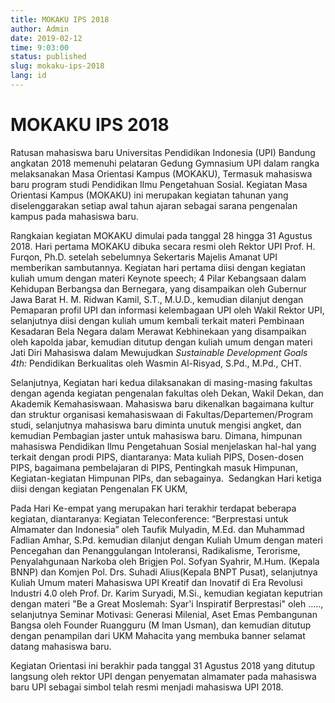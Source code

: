 ```yaml
---
title: MOKAKU IPS 2018
author: Admin
date: 2019-02-12
time: 9:03:00
status: published
slug: mokaku-ips-2018
lang: id
---
```


# MOKAKU IPS 2018

Ratusan mahasiswa baru Universitas Pendidikan Indonesia (UPI) Bandung angkatan 2018 memenuhi pelataran Gedung Gymnasium UPI dalam rangka melaksanakan Masa Orientasi Kampus (MOKAKU), Termasuk mahasiswa baru program studi Pendidikan Ilmu Pengetahuan Sosial. Kegiatan Masa Orientasi Kampus (MOKAKU) ini merupakan kegiatan tahunan yang diselenggarakan setiap awal tahun ajaran sebagai sarana pengenalan kampus pada mahasiswa baru.

Rangkaian kegiatan MOKAKU dimulai pada tanggal 28 hingga 31 Agustus 2018. Hari pertama MOKAKU dibuka secara resmi oleh Rektor UPI Prof. H. Furqon, Ph.D. setelah sebelumnya Sekertaris Majelis Amanat UPI memberikan sambutannya. Kegiatan hari pertama diisi dengan kegiatan kuliah umum dengan materi Keynote speech; 4 Pilar Kebangsaan dalam Kehidupan Berbangsa dan Bernegara, yang disampaikan oleh Gubernur Jawa Barat H. M. Ridwan Kamil, S.T., M.U.D., kemudian dilanjut dengan Pemaparan profil UPI dan informasi kelembagaan UPI oleh Wakil Rektor UPI, selanjutnya diisi dengan kuliah umum kembali terkait materi Pembinaan Kesadaran Bela Negara dalam Merawat Kebhinekaan yang disampaikan oleh kapolda jabar, kemudian ditutup dengan kuliah umum dengan materi Jati Diri Mahasiswa dalam Mewujudkan _Sustainable Development Goals 4th:_ Pendidikan Berkualitas oleh Wasmin Al-Risyad, S.Pd., M.Pd., CHT.

Selanjutnya, Kegiatan hari kedua dilaksanakan di masing-masing fakultas dengan agenda kegiatan pengenalan fakultas oleh Dekan, Wakil Dekan, dan Akademik Kemahasiswaan. Mahasiswa baru dikenalkan bagaimana kultur dan struktur organisasi kemahasiswaan di Fakultas/Departemen/Program studi, selanjutnya mahasiswa baru diminta unutuk mengisi angket, dan kemudian Pembagian jaster untuk mahasiswa baru. Dimana, himpunan mahasiswa Pendidikan Ilmu Pengetahuan Sosial menjelaskan hal-hal yang terkait dengan prodi PIPS, diantaranya: Mata kuliah PIPS, Dosen-dosen PIPS, bagaimana pembelajaran di PIPS, Pentingkah masuk Himpunan, Kegiatan-kegiatan Himpunan PIPs, dan sebagainya.  Sedangkan Hari ketiga diisi dengan kegiatan Pengenalan FK UKM,

Pada Hari Ke-empat yang merupakan hari terakhir terdapat beberapa kegiatan, diantaranya: Kegiatan Teleconference: “Berprestasi untuk Almamater dan Indonesia” oleh Taufik Mulyadin, M.Ed. dan Muhammad Fadlian Amhar, S.Pd. kemudian dilanjut dengan Kuliah Umum dengan materi Pencegahan dan Penanggulangan Intoleransi, Radikalisme, Terorisme, Penyalahgunaan Narkoba oleh Brigjen Pol. Sofyan Syahrir, M.Hum. (Kepala BNNP) dan Komjen Pol. Drs. Suhadi Alius(Kepala BNPT Pusat), selanjutnya Kuliah Umum materi Mahasiswa UPI Kreatif dan Inovatif di Era Revolusi Industri 4.0 oleh Prof. Dr. Karim Suryadi, M.Si., kemudian kegiatan keputrian dengan materi "Be a Great Moslemah: Syar'i Inspiratif Berprestasi" oleh ....., selanjutnya Seminar Motivasi: Generasi Milenial, Aset Emas Pembangunan Bangsa oleh Founder Ruangguru (M Iman Usman), dan kemudian ditutup dengan penampilan dari UKM Mahacita yang membuka banner selamat datang mahasiswa baru.

Kegiatan Orientasi ini berakhir pada tanggal 31 Agustus 2018 yang ditutup langsung oleh rektor UPI dengan penyematan almamater pada mahasiswa baru UPI sebagai simbol telah resmi menjadi mahasiswa UPI 2018.